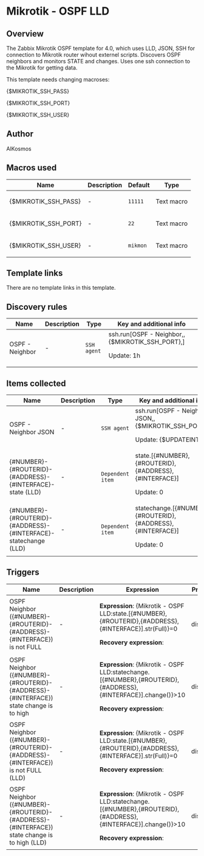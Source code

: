 # Mikrotik - OSPF LLD

## Overview

The Zabbix Mikrotik OSPF template for 4.0, which uses LLD, JSON, SSH for connection to Mikrotik router wihout externel scripts. Discovers OSPF neighbors and monitors STATE and changes. Uses one ssh connection to the Mikrotik for getting data. 


This template needs changing macroses:


{$MIKROTIK\_SSH\_PASS}


{$MIKROTIK\_SSH\_PORT}


{$MIKROTIK\_SSH\_USER}



## Author

AlKosmos

## Macros used

|Name|Description|Default|Type|
|----|-----------|-------|----|
|{$MIKROTIK_SSH_PASS}|<p>-</p>|`11111`|Text macro|
|{$MIKROTIK_SSH_PORT}|<p>-</p>|`22`|Text macro|
|{$MIKROTIK_SSH_USER}|<p>-</p>|`mikmon`|Text macro|
## Template links

There are no template links in this template.

## Discovery rules

|Name|Description|Type|Key and additional info|
|----|-----------|----|----|
|OSPF - Neighbor|<p>-</p>|`SSH agent`|ssh.run[OSPF - Neighbor,,{$MIKROTIK_SSH_PORT},]<p>Update: 1h</p>|
## Items collected

|Name|Description|Type|Key and additional info|
|----|-----------|----|----|
|OSPF - Neighbor JSON|<p>-</p>|`SSH agent`|ssh.run[OSPF - Neighbor JSON,,{$MIKROTIK_SSH_PORT},]<p>Update: {$UPDATEINT}</p>|
|{#NUMBER}-{#ROUTERID}-{#ADDRESS}-{#INTERFACE}-state (LLD)|<p>-</p>|`Dependent item`|state.[{#NUMBER},{#ROUTERID},{#ADDRESS},{#INTERFACE}]<p>Update: 0</p>|
|{#NUMBER}-{#ROUTERID}-{#ADDRESS}-{#INTERFACE}-statechange (LLD)|<p>-</p>|`Dependent item`|statechange.[{#NUMBER},{#ROUTERID},{#ADDRESS},{#INTERFACE}]<p>Update: 0</p>|
## Triggers

|Name|Description|Expression|Priority|
|----|-----------|----------|--------|
|OSPF Neighbor ({#NUMBER}-{#ROUTERID}-{#ADDRESS}-{#INTERFACE}) is not FULL|<p>-</p>|<p>**Expression**: {Mikrotik - OSPF LLD:state.[{#NUMBER},{#ROUTERID},{#ADDRESS},{#INTERFACE}].str(Full)}=0</p><p>**Recovery expression**: </p>|disaster|
|OSPF Neighbor ({#NUMBER}-{#ROUTERID}-{#ADDRESS}-{#INTERFACE}) state change  is to high|<p>-</p>|<p>**Expression**: {Mikrotik - OSPF LLD:statechange.[{#NUMBER},{#ROUTERID},{#ADDRESS},{#INTERFACE}].change()}>10</p><p>**Recovery expression**: </p>|disaster|
|OSPF Neighbor ({#NUMBER}-{#ROUTERID}-{#ADDRESS}-{#INTERFACE}) is not FULL (LLD)|<p>-</p>|<p>**Expression**: {Mikrotik - OSPF LLD:state.[{#NUMBER},{#ROUTERID},{#ADDRESS},{#INTERFACE}].str(Full)}=0</p><p>**Recovery expression**: </p>|disaster|
|OSPF Neighbor ({#NUMBER}-{#ROUTERID}-{#ADDRESS}-{#INTERFACE}) state change  is to high (LLD)|<p>-</p>|<p>**Expression**: {Mikrotik - OSPF LLD:statechange.[{#NUMBER},{#ROUTERID},{#ADDRESS},{#INTERFACE}].change()}>10</p><p>**Recovery expression**: </p>|disaster|
